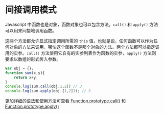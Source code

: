 # 间接调用模式

Javascript 中函数也是对象，函数对象也可以包含方法。`call()` 和 `apply()` 方法可以用来间接地调用函数。

这两个方法都允许显式指定调用所需的 `this` 值，也就是说，任何函数可以作为任何对象的方法来调用，哪怕这个函数不是那个对象的方法。两个方法都可以指定调用的实参。`call()` 方法使用它自有的实参列表作为函数的实参，`apply()` 方法则要求以数组的形式传入参数。

```javascript
var obj = {};
function sum(x,y){
    return x+y;
}
console.log(sum.call(obj,1,2)) // 3
console.log(sum.apply(obj,[1,2])); // 3
```

更加详细的语法和使用方法可查看 [Function.prototype.call()](https://github.com/tsejx/JavaScript-Guidebook/blob/master/02_StandardObjects/3_FundamentalObjects/Function/InstancesAPI/Function.prototype.call().md) 和 [Function.prototype.apply()](https://github.com/tsejx/JavaScript-Guidebook/blob/master/02_StandardObjects/3_FundamentalObjects/Function/InstancesAPI/Function.prototype.apply().md)
